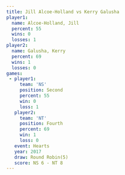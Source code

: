 ```yaml
---
title: Jill Alcoe-Holland vs Kerry Galusha
player1:                   
  name: Alcoe-Holland, Jill
  percent: 55              
  wins: 0                  
  losses: 1                
player2:                   
  name: Galusha, Kerry     
  percent: 69              
  wins: 1                  
  losses: 0                
games:
 - player1:          
     team: 'NS'      
     position: Second
     percent: 55     
     win: 0          
     loss: 1         
   player2:          
     team: 'NT'      
     position: Fourth
     percent: 69     
     win: 1          
     loss: 0         
   event: Hearts       
   year: 2017          
   draw: Round Robin(5)
   score: NS 6 - NT 8  
---
```

